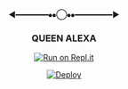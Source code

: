 <div align="center">

◄━━━━━━━⦁⦁◯⦁⦁━━━━━━━━►
### QUEEN ALEXA

[![Run on Repl.it](https://repl.it/badge/github/quiec/whatsAlfa)](https://replit.com/@afnanplk/PinkyMwol-QR)

[![Deploy](https://www.herokucdn.com/deploy/button.svg)](https://heroku.com/deploy?template=https://github.com/En-Cuzier/ALEXA-BETAv3.0)
